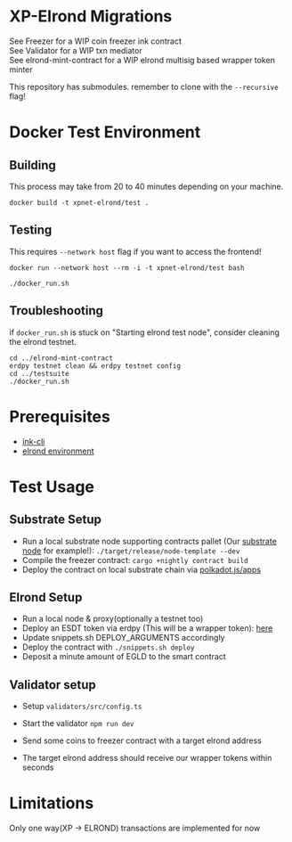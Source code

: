 # XP-Elrond Migrations

See Freezer for a WIP coin freezer ink contract \
See Validator for a WIP txn mediator \
See elrond-mint-contract for a WIP elrond multisig based wrapper token minter

This repository has submodules.
remember to clone with the `--recursive` flag!

# Docker Test Environment

## Building

This process may take from 20 to 40 minutes depending on your machine.

`docker build -t xpnet-elrond/test .`

## Testing

This requires `--network host` flag if you want to access the frontend!

`docker run --network host --rm -i -t xpnet-elrond/test bash`

`./docker_run.sh`

## Troubleshooting

if `docker_run.sh` is stuck on "Starting elrond test node", consider cleaning the elrond testnet.

```shell
cd ../elrond-mint-contract
erdpy testnet clean && erdpy testnet config
cd ../testsuite
./docker_run.sh
```

# Prerequisites

- [ink-cli](https://substrate.dev/substrate-contracts-workshop/#/0/setup)
- [elrond environment](https://docs.elrond.com/developers/tutorials/counter/)

# Test Usage

## Substrate Setup
- Run a local substrate node supporting contracts pallet (Our [substrate node](https://github.com/xp-network/vm_hub_pallet/tree/main) for example!): `./target/release/node-template --dev`
- Compile the freezer contract: `cargo +nightly contract build`
- Deploy the contract on local substrate chain via [polkadot.js/apps](https://polkadot.js.org/apps/#/contracts)

## Elrond Setup
- Run a local node & proxy(optionally a testnet too)
- Deploy an ESDT token via erdpy (This will be a wrapper token): [here](https://docs.elrond.com/developers/esdt-tokens/)
- Update snippets.sh DEPLOY_ARGUMENTS accordingly
- Deploy the contract with `./snippets.sh deploy`
- Deposit a minute amount of EGLD to the smart contract

## Validator setup
- Setup `validators/src/config.ts`
- Start the validator `npm run dev`


- Send some coins to freezer contract with a target elrond address
- The target elrond address should receive our wrapper tokens within seconds

# Limitations

Only one way(XP -> ELROND) transactions are implemented for now
